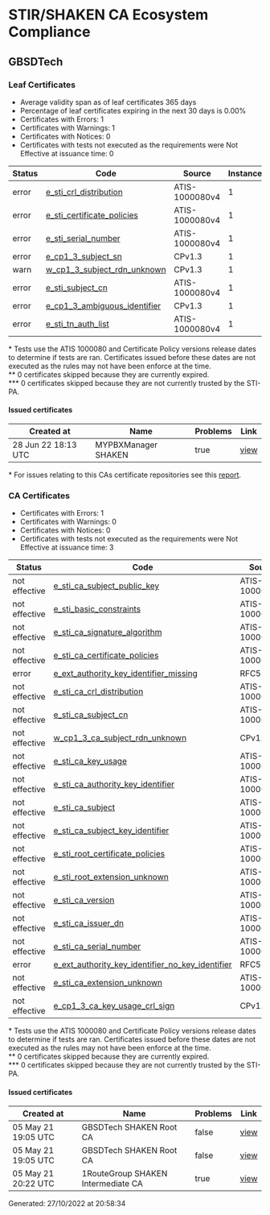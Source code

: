 # STIR/SHAKEN CA Ecosystem Compliance

## GBSDTech

### Leaf Certificates

- Average validity span as of leaf certificates 365 days
- Percentage of leaf certificates expiring in the next 30 days is 0.00%
- Certificates with Errors: 1
- Certificates with Warnings: 1
- Certificates with Notices: 0
- Certificates with tests not executed as the requirements were Not Effective at issuance time: 0

| Status | Code | Source | Instances |
|--------|------|--------|-----------|
| error | [e_sti_crl_distribution](ISSUES/e_sti_crl_distribution/README.md#leaf-certificates) | ATIS-1000080v4 | 1 |
| error | [e_sti_certificate_policies](ISSUES/e_sti_certificate_policies/README.md#leaf-certificates) | ATIS-1000080v4 | 1 |
| error | [e_sti_serial_number](ISSUES/e_sti_serial_number/README.md#leaf-certificates) | ATIS-1000080v4 | 1 |
| error | [e_cp1_3_subject_sn](ISSUES/e_cp1_3_subject_sn/README.md#leaf-certificates) | CPv1.3 | 1 |
| warn | [w_cp1_3_subject_rdn_unknown](ISSUES/w_cp1_3_subject_rdn_unknown/README.md#leaf-certificates) | CPv1.3 | 1 |
| error | [e_sti_subject_cn](ISSUES/e_sti_subject_cn/README.md#leaf-certificates) | ATIS-1000080v4 | 1 |
| error | [e_cp1_3_ambiguous_identifier](ISSUES/e_cp1_3_ambiguous_identifier/README.md#leaf-certificates) | CPv1.3 | 1 |
| error | [e_sti_tn_auth_list](ISSUES/e_sti_tn_auth_list/README.md#leaf-certificates) | ATIS-1000080v4 | 1 |

\* Tests use the ATIS 1000080 and Certificate Policy versions release dates to determine if tests are ran. Certificates issued before these dates are not executed as the rules may not have been enforce at the time.\
\*\* 0 certificates skipped because they are currently expired.\
\*\*\* 0 certificates skipped because they are not currently trusted by the STI-PA.

#### Issued certificates

| Created at | Name | Problems | Link |
|------------|------|----------|------|
| 28 Jun 22 18:13 UTC | MYPBXManager SHAKEN | true | [view](CERTIFICATES/a3872afd09406d2745d204893b6b52bbf6380f84/README.md) |

\* For issues relating to this CAs certificate repositories see this [report](URL/README.md).

### CA Certificates

- Certificates with Errors: 1
- Certificates with Warnings: 0
- Certificates with Notices: 0
- Certificates with tests not executed as the requirements were Not Effective at issuance time: 3

| Status | Code | Source | Instances |
|--------|------|--------|-----------|
| not effective | [e_sti_ca_subject_public_key](ISSUES/e_sti_ca_subject_public_key/README.md#ca-certificates) | ATIS-1000080v4 | 3 |
| not effective | [e_sti_basic_constraints](ISSUES/e_sti_basic_constraints/README.md#ca-certificates) | ATIS-1000080v4 | 3 |
| not effective | [e_sti_ca_signature_algorithm](ISSUES/e_sti_ca_signature_algorithm/README.md#ca-certificates) | ATIS-1000080v4 | 3 |
| not effective | [e_sti_ca_certificate_policies](ISSUES/e_sti_ca_certificate_policies/README.md#ca-certificates) | ATIS-1000080v4 | 1 |
| error | [e_ext_authority_key_identifier_missing](ISSUES/e_ext_authority_key_identifier_missing/README.md#ca-certificates) | RFC5280 | 1 |
| not effective | [e_sti_ca_crl_distribution](ISSUES/e_sti_ca_crl_distribution/README.md#ca-certificates) | ATIS-1000080v4 | 1 |
| not effective | [e_sti_ca_subject_cn](ISSUES/e_sti_ca_subject_cn/README.md#ca-certificates) | ATIS-1000080v4 | 3 |
| not effective | [w_cp1_3_ca_subject_rdn_unknown](ISSUES/w_cp1_3_ca_subject_rdn_unknown/README.md#ca-certificates) | CPv1.3 | 3 |
| not effective | [e_sti_ca_key_usage](ISSUES/e_sti_ca_key_usage/README.md#ca-certificates) | ATIS-1000080v4 | 3 |
| not effective | [e_sti_ca_authority_key_identifier](ISSUES/e_sti_ca_authority_key_identifier/README.md#ca-certificates) | ATIS-1000080v4 | 1 |
| not effective | [e_sti_ca_subject](ISSUES/e_sti_ca_subject/README.md#ca-certificates) | ATIS-1000080v4 | 3 |
| not effective | [e_sti_ca_subject_key_identifier](ISSUES/e_sti_ca_subject_key_identifier/README.md#ca-certificates) | ATIS-1000080v4 | 3 |
| not effective | [e_sti_root_certificate_policies](ISSUES/e_sti_root_certificate_policies/README.md#ca-certificates) | ATIS-1000080v4 | 2 |
| not effective | [e_sti_root_extension_unknown](ISSUES/e_sti_root_extension_unknown/README.md#ca-certificates) | ATIS-1000080v4 | 2 |
| not effective | [e_sti_ca_version](ISSUES/e_sti_ca_version/README.md#ca-certificates) | ATIS-1000080v4 | 3 |
| not effective | [e_sti_ca_issuer_dn](ISSUES/e_sti_ca_issuer_dn/README.md#ca-certificates) | ATIS-1000080v4 | 3 |
| not effective | [e_sti_ca_serial_number](ISSUES/e_sti_ca_serial_number/README.md#ca-certificates) | ATIS-1000080v4 | 3 |
| error | [e_ext_authority_key_identifier_no_key_identifier](ISSUES/e_ext_authority_key_identifier_no_key_identifier/README.md#ca-certificates) | RFC5280 | 1 |
| not effective | [e_sti_ca_extension_unknown](ISSUES/e_sti_ca_extension_unknown/README.md#ca-certificates) | ATIS-1000080v4 | 1 |
| not effective | [e_cp1_3_ca_key_usage_crl_sign](ISSUES/e_cp1_3_ca_key_usage_crl_sign/README.md#ca-certificates) | CPv1.3 | 3 |

\* Tests use the ATIS 1000080 and Certificate Policy versions release dates to determine if tests are ran. Certificates issued before these dates are not executed as the rules may not have been enforce at the time.\
\*\* 0 certificates skipped because they are currently expired.\
\*\*\* 0 certificates skipped because they are not currently trusted by the STI-PA.

#### Issued certificates

| Created at | Name | Problems | Link |
|------------|------|----------|------|
| 05 May 21 19:05 UTC | GBSDTech SHAKEN Root CA | false | [view](CERTIFICATES/c6beb88bee7544f012d9579a8002bf774a717ef0/README.md) |
| 05 May 21 19:05 UTC | GBSDTech SHAKEN Root CA | false | [view](CERTIFICATES/c6beb88bee7544f012d9579a8002bf774a717ef0/README.md) |
| 05 May 21 20:22 UTC | 1RouteGroup SHAKEN Intermediate CA | true | [view](CERTIFICATES/b34acd5cf741f6c98726c200f39517c4bd02d4cd/README.md) |

Generated: 27/10/2022 at 20:58:34
